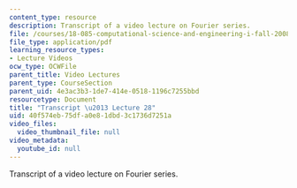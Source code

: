 ```yaml
---
content_type: resource
description: Transcript of a video lecture on Fourier series.
file: /courses/18-085-computational-science-and-engineering-i-fall-2008/40f574eb75dfa0e81dbd3c1736d7251a_18-085F08-L28.pdf
file_type: application/pdf
learning_resource_types:
- Lecture Videos
ocw_type: OCWFile
parent_title: Video Lectures
parent_type: CourseSection
parent_uid: 4e3ac3b3-1de7-414e-0518-1196c7255bbd
resourcetype: Document
title: "Transcript \u2013 Lecture 28"
uid: 40f574eb-75df-a0e8-1dbd-3c1736d7251a
video_files:
  video_thumbnail_file: null
video_metadata:
  youtube_id: null
---
```

Transcript of a video lecture on Fourier series.

